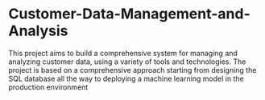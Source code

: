 # Customer-Data-Management-and-Analysis
 This project aims to build a comprehensive system for managing and analyzing customer data, using a variety of tools and technologies. The project is based on a comprehensive approach starting from designing the SQL database all the way to deploying a machine learning model in the production environment
